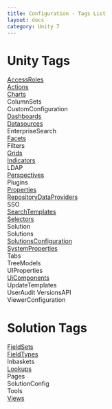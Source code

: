 ```yaml
---
title: Configuration - Tags List
layout: docs
category: Unity 7
---
```

# Unity Tags

[AccessRoles](tags-list/access-roles-tag.md)  
[Actions](actions.md)   
[Charts](charts.md)  
ColumnSets  
CustomConfiguration  
[Dashboards](dashboards.md)  
[Datasources](tags-list/datasources-tag.md)  
EnterpriseSearch  
[Facets](tags-list/facets-tag.md)  
Filters  
[Grids](grids.md)  
[Indicators](indicators.md)  
LDAP  
[Perspectives](perspectives.md)  
Plugins  
[Properties](tags-list/properties-tag.md)  
[RepositoryDataProviders](repository-data-providers.md)     
SSO  
[SearchTemplates](search-templates.md)  
[Selectors](tags-list/selectors-tag.md)    
Solution  
Solutions  
[SolutionsConfiguration](solutions-configuration.md)   
[SystemProperties](tags-list/system-properties-tag.md)   
Tabs  
TreeModels  
UIProperties  
[UiComponents](tags-list/ui-components-tag.md)  
UpdateTemplates  
UserAudit
VersionsAPI  
ViewerConfiguration  

# Solution Tags

[FieldSets](tags-list/fieldsets-tag.md)    
[FieldTypes](tags-list/fieldtypes-tag.md)    
Inbaskets    
[Lookups](tags-list/lookups.md)    
Pages    
SolutionConfig    
Tools    
[Views](tags-list/views-tag.md)  
